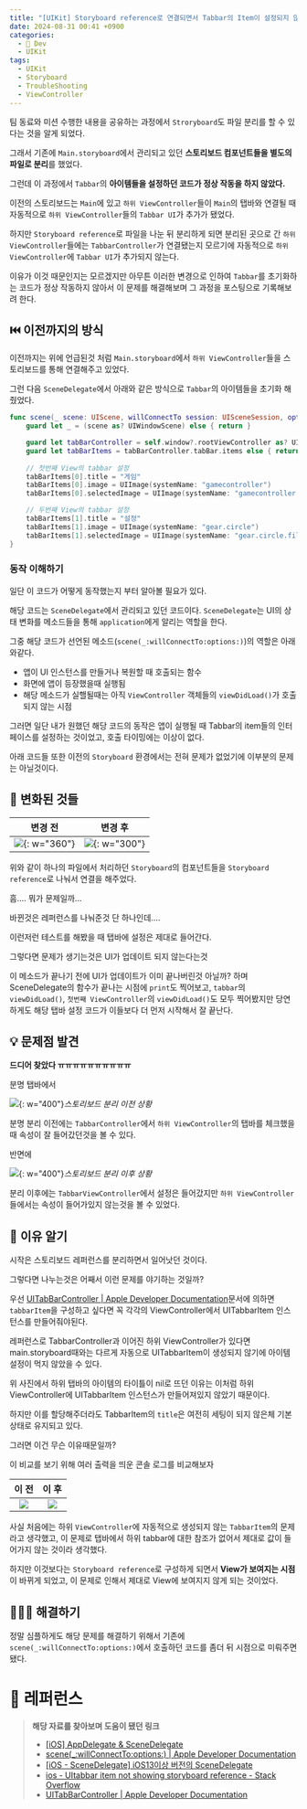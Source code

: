 ```yaml
---
title: "[UIKit] Storyboard reference로 연결되면서 Tabbar의 Item이 설정되지 않는 문제 해결하기"
date: 2024-08-31 00:41 +0900
categories:
  - 🍎 Dev
  - UIKit
tags:
  - UIKit
  - Storyboard
  - TroubleShooting
  - ViewController
---
```

팀 동료와 미션 수행한 내용을 공유하는 과정에서 `Stroryboard`도 파일 분리를 할 수 있다는 것을 알게 되었다.

그래서 기존에 `Main.storyboard`에서 관리되고 있던 **스토리보드 컴포넌트들을 별도의 파일로 분리**를 했었다.

그런데 이 과정에서 `Tabbar`의 **아이템들을 설정하던 코드가 정상 작동을 하지 않았다.**

이전의 스토리보드는 `Main`에 있고 `하위 ViewController`들이 `Main`의 탭바와 연결될 때 자동적으로 `하위 ViewController`들의 `Tabbar UI`가 추가가 됐었다. 

하지만 `Storyboard reference`로 파일을 나눈 뒤 분리하게 되면 분리된 곳으로 간 `하위 ViewController`들에는 `TabbarController`가 연결됐는지 모르기에 자동적으로 `하위 ViewController`에 `Tabbar UI`가 추가되지 않는다.

이유가 이것 때문인지는 모르겠지만 아무튼 이러한 변경으로 인하여 `Tabbar`를 초기화하는 코드가 정상 작동하지 않아서 이 문제를 해결해보며 그 과정을 포스팅으로 기록해보려 한다.

## ⏮️ 이전까지의 방식
이전까지는 위에 언급된것 처럼 `Main.storyboard`에서 `하위 ViewController`들을 스토리보드를 통해 연결해주고 있었다.

그런 다음 `SceneDelegate`에서 아래와 같은 방식으로 `Tabbar`의 아이템들을 초기화 해줬었다.
```swift
func scene(_ scene: UIScene, willConnectTo session: UISceneSession, options connectionOptions: UIScene.ConnectionOptions) {
	guard let _ = (scene as? UIWindowScene) else { return }

	guard let tabBarController = self.window?.rootViewController as? UITabBarController else { return }
	guard let tabBarItems = tabBarController.tabBar.items else { return }
	
	// 첫번째 View의 tabbar 설정
	tabBarItems[0].title = "게임"
	tabBarItems[0].image = UIImage(systemName: "gamecontroller")
	tabBarItems[0].selectedImage = UIImage(systemName: "gamecontroller.fill")

	// 두번째 View의 tabbar 설정
	tabBarItems[1].title = "설정"
	tabBarItems[1].image = UIImage(systemName: "gear.circle")
	tabBarItems[1].selectedImage = UIImage(systemName: "gear.circle.fill")
}
```

### 동작 이해하기
일단 이 코드가 어떻게 동작했는지 부터 알아볼 필요가 있다.

해당 코드는 `SceneDelegate`에서 관리되고 있던 코드이다. `SceneDelegate`는 UI의 상태 변화를 메소드들을 통해 `application`에게 알리는 역할을 한다. 

그중 해당 코드가 선언된 메소드(`scene(_:willConnectTo:options:)`)의 역할은 아래와같다.
- 앱이 UI 인스턴스를 만들거나 복원할 때 호출되는 함수
- 화면에 앱이 등장했을때 실행됨
- 해당 메소드가 실핼될때는 아직 `ViewController` 객체들의 `viewDidLoad()`가 호출되지 않는 시점

그러면 일단 내가 원했던 해당 코드의 동작은 앱이 실행될 때 Tabbar의 item들의 인터페이스를 설정하는 것이었고, 호출 타이밍에는 이상이 없다.

아래 코드들 또한 이전의 `Storyboard` 환경에서는 전혀 문제가 없었기에 이부분의 문제는 아닐것이다.
## 🔄 변화된 것들



|                          변경 전                           |                          변경 후                           |
| :-----------------------------------------------------: | :-----------------------------------------------------: |
| ![](assets/img/post/2024/08_31_이전_스토리보드.jpg){: w="360"} | ![](assets/img/post/2024/08_31_이후_스토리보드.jpg){: w="300"} |



위와 같이 하나의 파일에서 처리하던 `Storyboard`의 컴포넌트들을 `Storyboard reference`로 나눠서 연결을 해주었다.

흠.... 뭐가 문제일까...

바뀐것은 레퍼런스를 나눠준것 단 하나인데....

이런저런 테스트를 해봤을 때 탭바에 설정은 제대로 들어간다. 

그렇다면 문제가 생기는것은 UI가 업데이트 되지 않는다는것

이 메소드가 끝나기 전에 UI가 업데이트가 이미 끝나버린것 아닐까? 하며 SceneDelegate의 함수가 끝나는 시점에 `print`도 찍어보고, `tabbar`의 `viewDidLoad()`, `첫번째 ViewController`의 `viewDidLoad()`도 모두 찍어봤지만 당연하게도 해당 탭바 설정 코드가 이들보다 더 먼저 시작해서 잘 끝난다.

## 💡 문제점 발견
**드디어 찾았다 ㅠㅠㅠㅠㅠㅠㅠㅠㅠㅠ**

분명 탭바에서

![](assets/img/post/2024/08_31_스토리보드_분리_이전_탭바_설정.png){: w="400"}_스토리보드 분리 이전 상황_

분명 분리 이전에는 `TabbarController`에서 `하위 ViewController`의 탭바를 체크했을 때 속성이 잘 들어갔던것을 볼 수 있다. 

반면에




![](assets/img/post/2024/08_31_스토리보드_분리_이후_탭바_설정.png){: w="400"}_스토리보드 분리 이후 상황_


분리 이후에는 `TabbarViewController`에서 설정은 들어갔지만 `하위 ViewController`들에서는 속성이 들어가있지 않는것을 볼 수 있었다.

## 🤔 이유 알기
시작은 스토리보드 레퍼런스를 분리하면서 일어낫던 것이다.

그렇다면 나누는것은 어째서 이런 문제를 야기하는 것일까?

우선 [UITabBarController \| Apple Developer Documentation](https://developer.apple.com/documentation/uikit/uitabbarcontroller)문서에 의하면 `tabbarItem`을 구성하고 싶다면 꼭 각각의 ViewController에서 UITabbarItem 인스턴스를 만들어줘야된다. 

레퍼런스로 TabbarController과 이어진 하위 ViewController가 있다면 main.storyboard때와는 다르게 자동으로 UITabbarItem이 생성되지 않기에 아이템 설정이 먹지 않았을 수 있다. 

위 사진에서 하위 탭바의 아이템의 타이틀이 nil로 뜨던 이유는 이처럼 하위 ViewController에 UITabbarItem 인스턴스가 만들어져있지 않았기 때문이다.

하지만 이를 할당해주더라도 TabbarItem의 `title`은 여전히 세팅이 되지 않은체 기본상태로 유지되고 있다.

그러면 이건 무슨 이유때문일까?

이 비교를 보기 위해 여러 출력을 띄운 콘솔 로그를 비교해보자


|                     이 전                     |                     이 후                     |
| :-----------------------------------------: | :-----------------------------------------: |
| ![](assets/img/post/2024/08_31_이전_콘솔로그.png) | ![](assets/img/post/2024/08_31_이후_콘솔로그.png) |


사실 처음에는 하위 `ViewController`에 자동적으로 생성되지 않는 `TabbarItem`의 문제라고 생각했고, 이 문제로 탭바에서 하위 tabbar에 대한 참조가 없어서 제대로 값이 들어가지 않는 것이라 생각했다.

하지만 이것보다는 `Storyboard reference`로 구성하게 되면서 **View가 보여지는 시점**이 바뀌게 되었고, 이 문제로 인해서 제대로 View에 보여지지 않게 되는 것이었다.
## 🧑🏻‍🔧 해결하기

정말 심플하게도 해당 문제를 해결하기 위해서 기존에 `scene(_:willConnectTo:options:)`에서 호출하던 코드를 좀더 뒤 시점으로 미뤄주면 됐다.





# 🔗 레퍼런스
> **해당 자료를 찾아보며 도움이 됐던 링크**
>- [[iOS] AppDelegate & SceneDelegate](https://sueaty.tistory.com/135)
>- [scene(_:willConnectTo:options:) \| Apple Developer Documentation](https://developer.apple.com/documentation/uikit/uiscenedelegate/3197914-scene)
>- [[iOS - SceneDelegate] iOS13이상 버전의 SceneDelegate](https://ios-development.tistory.com/53)
>- [ios - UItabbar item not showing storyboard reference - Stack Overflow](https://stackoverflow.com/questions/33754320/uitabbar-item-not-showing-storyboard-reference)
>- [UITabBarController \| Apple Developer Documentation](https://developer.apple.com/documentation/uikit/uitabbarcontroller)